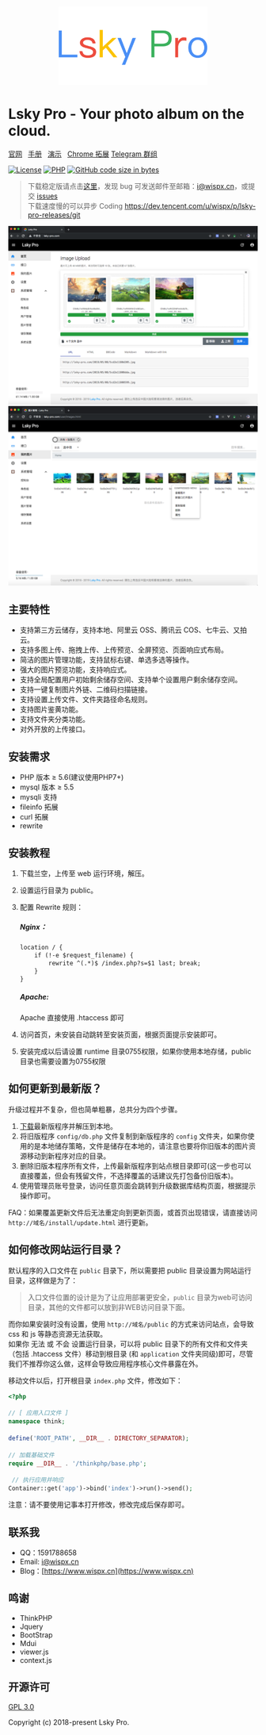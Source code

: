 <p align="center">
    <a href="./public/static/app/images/logo.png" target="_blank">
        <img width="300" src="./public/static/app/images/logo.png">
    </a>
</p>

# Lsky Pro - Your photo album on the cloud.

[官网](https://www.lsky.pro) &nbsp;
[手册](https://www.kancloud.cn/wispx/lsky-pro) &nbsp;
[演示](https://pic.iqy.ink) &nbsp;
[Chrome 拓展](https://github.com/wisp-x/lsky-pro-chrome-extension)
[Telegram 群组](https://t.me/lsky_pro)

[![License](https://img.shields.io/badge/license-GPL_V3.0-yellowgreen.svg)](https://github.com/wisp-x/lsky-pro/blob/master/LICENSE)
[![PHP](https://img.shields.io/badge/PHP->=5.6-orange.svg)](http://php.net)
[![GitHub code size in bytes](https://img.shields.io/github/languages/code-size/wisp-x/lsky-pro.svg)](https://github.com/wisp-x/lsky-pro)

> 下载稳定版请点击[这里](https://github.com/wisp-x/lsky-pro/releases)，发现 bug 可发送邮件至邮箱：i@wispx.cn，或提交 [issues](https://github.com/wisp-x/lsky-pro/issues)  
> 下载速度慢的可以异步 Coding https://dev.tencent.com/u/wispx/p/lsky-pro-releases/git

![homepage.png](./public/static/app/images/demo/1.png)
![homepage.png](./public/static/app/images/demo/2.png)

主要特性
---
- 支持第三方云储存，支持本地、阿里云 OSS、腾讯云 COS、七牛云、又拍云。
- 支持多图上传、拖拽上传、上传预览、全屏预览、页面响应式布局。
- 简洁的图片管理功能，支持鼠标右键、单选多选等操作。
- 强大的图片预览功能，支持响应式。
- 支持全局配置用户初始剩余储存空间、支持单个设置用户剩余储存空间。
- 支持一键复制图片外链、二维码扫描链接。
- 支持设置上传文件、文件夹路径命名规则。
- 支持图片鉴黄功能。
- 支持文件夹分类功能。
- 对外开放的上传接口。

安装需求
---
* PHP 版本 &ge; 5.6(建议使用PHP7+)
* mysql 版本 &ge; 5.5
* mysqli 支持
* fileinfo 拓展
* curl 拓展
* rewrite

安装教程
---
1. 下载兰空，上传至 web 运行环境，解压。
2. 设置运行目录为 public。
3. 配置 Rewrite 规则：
    ##### Nginx：
    ```
    location / {
        if (!-e $request_filename) {
        	rewrite ^(.*)$ /index.php?s=$1 last; break;
        }
    }
    ```

    ##### Apache:
    Apache 直接使用 .htaccess 即可

4. 访问首页，未安装自动跳转至安装页面，根据页面提示安装即可。
5. 安装完成以后请设置 runtime 目录0755权限，如果你使用本地存储，public 目录也需要设置为0755权限

如何更新到最新版？
---
升级过程并不复杂，但也简单粗暴，总共分为四个步骤。
1. [下载](https://github.com/wisp-x/lsky-pro/releases)最新版程序并解压到本地。
2. 将旧版程序 ```config/db.php``` 文件复制到新版程序的 ```config``` 文件夹，如果你使用的是本地储存策略，文件是储存在本地的，请注意也要将你旧版本的图片资源移动到新程序对应的目录。
3. 删除旧版本程序所有文件，上传最新版程序到站点根目录即可(这一步也可以直接覆盖，但会有残留文件，不选择覆盖的话建议先打包备份旧版本)。
4. 使用管理员账号登录，访问任意页面会跳转到升级数据库结构页面，根据提示操作即可。

FAQ：如果覆盖更新文件后无法重定向到更新页面，或首页出现错误，请直接访问  ```http://域名/install/update.html``` 进行更新。

如何修改网站运行目录？
---
默认程序的入口文件在 ```public``` 目录下，所以需要把 public 目录设置为网站运行目录，这样做是为了：
> 入口文件位置的设计是为了让应用部署更安全，```public``` 目录为web可访问目录，其他的文件都可以放到非WEB访问目录下面。

而你如果安装时没有设置，使用 ```http://域名/public``` 的方式来访问站点，会导致 css 和 js 等静态资源无法获取。  
如果你 无法 或 不会 设置运行目录，可以将 public 目录下的所有文件和文件夹（包括 .htaccess 文件）移动到根目录
(和 ```application``` 文件夹同级)即可，尽管我们不推荐你这么做，这样会导致应用程序核心文件暴露在外。

移动文件以后，打开根目录 ```index.php``` 文件，修改如下：
```php
<?php

// [ 应用入口文件 ]
namespace think;

define('ROOT_PATH', __DIR__ . DIRECTORY_SEPARATOR);

// 加载基础文件
require __DIR__ . '/thinkphp/base.php';

 // 执行应用并响应
Container::get('app')->bind('index')->run()->send();
 ```

注意：请不要使用记事本打开修改，修改完成后保存即可。

联系我
---
- QQ：1591788658
- Email: i@wispx.cn
- Blog：[https://www.wispx.cn](https://www.wispx.cn)

鸣谢
---
- ThinkPHP
- Jquery
- BootStrap
- Mdui
- viewer.js
- context.js

开源许可
---
[GPL 3.0](https://opensource.org/licenses/GPL-3.0)

Copyright (c) 2018-present Lsky Pro.
